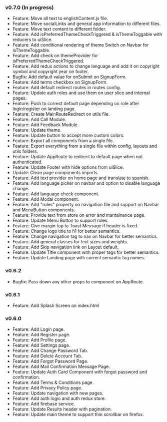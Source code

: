 ### v0.7.0 (In progress)

-   Feature: Move all text to englishContent.js file.
-   Feature: Move socialLinks and general app information to different files.
-   Feature: Move text content to different folder.
-   Feature: Add isPreferredThemeCheckTriggered & isThemeToggable with reducers to uiSlice.
-   Feature: Add conditional rendering of theme Switch on Navbar for isThemeToggable.
-   Feature: Add check on themeProvider for isPreferredThemeCheckTriggered.
-   Feature: Add redux actions to change language and add it on copyright symbol and copyright year on footer.
-   Bugfix: Add default value for onSubmit on SignupForm.
-   Feature: Add terms checkbox on SignupForm.
-   Feature: Add default redirect routes in routes config.
-   Feature: Update auth roles and use them on user slice and internal pages.
-   Feature: Push to correct default page depending on role after login/register on landing page.
-   Feature: Create MainRouteRedirect on utils file.
-   Feature: Add Call Module.
-   Feature: Add Feedback Module.
-   Feature: Update theme.
-   Feature: Update button to accept more custom colors.
-   Feature: Export all components from a single file.
-   Feature: Export everything from a single file within config, layouts and utils folders.
-   Feature: Update AppRoute to redirect to default page when not authenticated.
-   Feature: Update Footer with hide options from uiSlice.
-   Update: Clean page components imports.
-   Feature: Add text provider on home page and translate to spanish.
-   Feature: Add language picker on navbar and option to disable language change.
-   Feature: Add language check component.
-   Feature: Add Modal component.
-   Feature: Add "roles" property on navigation file and support on Navbar and MenuButton components.
-   Feature: Provide text from store on error and mantainance page.
-   Feature: Update Menu Button to support roles.
-   Feature: Give margin top to Toast Message if header is fixed.
-   Feature: Change logo title to h1 for better semantics.
-   Feature: Change navigation tag to nav on Navbar for better semantics.
-   Feature: Add general classes for text sizes and weights.
-   Feature: Add Skip navigation link on Layout default.
-   Feature: Update Title component with proper tags for better semantics.
-   Feature: Update Landing page with correct semantic tag names.

### v0.6.2

-   Bugfix: Pass down any other props to component on AppRoute.

### v0.6.1

-   Feature: Add Splash Screen on index.html

### v0.6.0

-   Feature: Add Login page.
-   Feature: Add Register page.
-   Feature: Add Profile page.
-   Feature: Add Settings page.
-   Feature: Add Change Password Tab.
-   Feature: Add Delete Account Tab.
-   Feature: Add Forgot Password Page.
-   Feature: Add Mail Confirmation Message Page.
-   Feature: Update Auth Card Component with forgot password and confirmation.
-   Feature: Add Terms & Conditions page.
-   Feature: Add Privacy Policy page.
-   Feature: Update navigation with new pages.
-   Feature: Add auth logic and auth redux store.
-   Feature: Add firebase service.
-   Feature: Update Results header with pagination.
-   Feature: Update main theme to support thin scrollbar on firefox.
